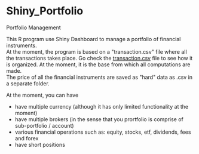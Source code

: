 # Shiny_Portfolio
Portfolio Management

This R program use Shiny Dashboard to manage a portfolio of financial instruments.  
At the moment, the program is based on a "transaction.csv" file where all the transactions takes place.  Go check the [transaction.csv](../master/transaction.csv) file to see how it is organized.  At the moment, it is the base from which all computations are made.  
The price of all the financial instruments are saved as "hard" data as .csv in a separate folder.  

At the moment, you can have 
* have multiple currency (although it has only limited functionality at the moment)
* have multiple brokers (in the sense that you prortfolio is comprise of sub-portfolio / account)
* various financial operations such as: equity, stocks, etf, dividends, fees and forex
* have short positions

